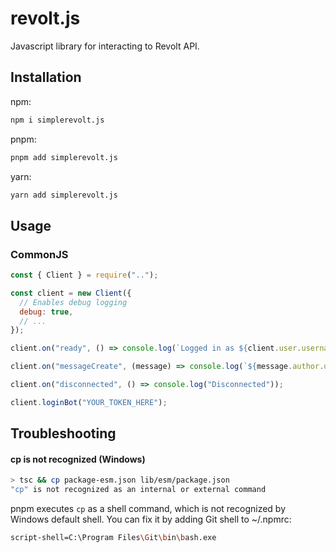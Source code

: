 # revolt.js
Javascript library for interacting to Revolt API.

## Installation

npm:
```sh
npm i simplerevolt.js
```

pnpm:
```sh
pnpm add simplerevolt.js
```

yarn:
```sh
yarn add simplerevolt.js
```

## Usage

### CommonJS
```js
const { Client } = require("..");

const client = new Client({
  // Enables debug logging
  debug: true,
  // ...
});

client.on("ready", () => console.log(`Logged in as ${client.user.username}#${client.user.discriminator}`));

client.on("messageCreate", (message) => console.log(`${message.author.username}#${message.author.discriminator}: ${message.content}`));

client.on("disconnected", () => console.log("Disconnected"));

client.loginBot("YOUR_TOKEN_HERE");
```


## Troubleshooting

#### cp is not recognized (Windows)
```sh
> tsc && cp package-esm.json lib/esm/package.json
"cp" is not recognized as an internal or external command
```

pnpm executes `cp` as a shell command, which is not recognized by Windows default shell. You can fix it by adding Git shell to ~/.npmrc:
```sh
script-shell=C:\Program Files\Git\bin\bash.exe
```